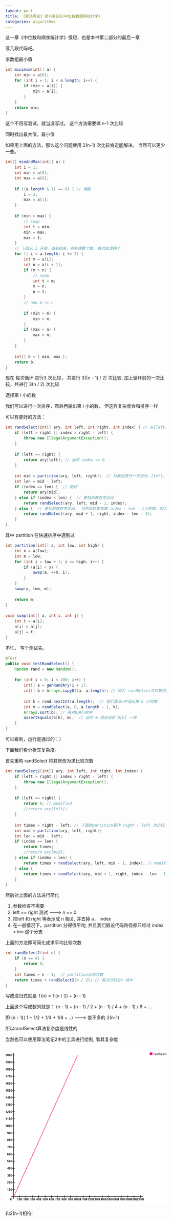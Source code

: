 ```yaml
---
layout: post
title: 《算法导论》读书笔记6(中位数和顺序统计学)
categories: algorithms
---
```



这一章《中位数和顺序统计学》很短，也是本书第二部分的最后一章

写几段代码吧。

求数组最小值

```java
int minimum(int[] a) {  
    int min = a[0];  
    for (int i = 1; i < a.length; i++) {  
        if (min > a[i]) {  
            min = a[i];  
        }  
    }  
    return min;  
}  
```

这个不用写测试，就当没写过。 这个方法需要做 n-1 次比较
 
同时找出最大值，最小值
 
如果用上面的方法，那么这个问题使用 2(n-1) 次比较肯定能解决。 当然可以更少一些。
 
```java
int[] minAndMax(int[] a) {  
    int i = 1;  
    int min = a[0];  
    int max = a[0];  
      
    if ((a.length & 1) == 0) { // 偶数  
        i = 2;  
        max = a[1];  
    }  
      
    if (min > max) {  
        // swap  
        int t = min;  
        min = max;  
        max = t;  
    }  
    // 下面从 i 开始，直到结束，共有偶数个数, 每次处理两个  
    for (; i < a.length; i += 2) {  
        int m = a[i];  
        int n = a[i + 1];  
        if (m > n) {  
            // swap  
            int t = m;  
            m = n;  
            n = t;  
        }  
        // now m <= n  
          
        if (min > m) {  
            min = m;  
        }  
        if (max < n) {  
            max = n;  
        }  
    }  
      
    int[] b = { min, max };  
    return b;  
}  
```
 

现在 每次循环 进行3 次比较， 共进行 3((n - 1) / 2) 次比较, 加上循环前的一次比较，共进行 3(n / 2) 次比较
 
选择第 i 小的数
 
我们可以进行一次排序，然后再输出第 i 小的数， 但这样复杂度会和排序一样
 
可以有更好的方法：
 
```java
int randSelect(int[] ary, int left, int right, int index) { // 从[left, right] 中找出第 index 小的数  
    if (left > right || index > right - left) {  
        throw new IllegalArgumentException();  
    }  
      
    if (left == right) {  
        return ary[left]; // 此时 index == 0  
    }  
  
    int mid = partition(ary, left, right);  // 对数组进行一次划分，[left, mid - 1] [mid] [mid + 1, right]  
    int len = mid - left;  
    if (index == len) {  // 刚好  
        return ary[mid];  
    } else if (index < len) {  // 要找的数在左区间  
        return randSelect(ary, left, mid - 1, index);  
    } else {  // 要找的数在右区间， 当然此时要找第 index - len - 1小的数，因为要扣除左区间以及mid  
        return randSelect(ary, mid + 1, right, index - len - 1);  
    }  
}  
```
 
其中 partition 在快速排序中遇到过
 
```java
int partition(int[] a, int low, int high) {  
    int x = a[low];  
    int m = low;  
    for (int i = low + 1; i <= high; i++) {  
        if (a[i] < x) {  
            swap(a, ++m, i);  
        }  
    }  
    swap(a, low, m);  
      
    return m;  
}  
  
void swap(int[] a, int i, int j) {  
    int t = a[i];  
    a[i] = a[j];  
    a[j] = t;  
}  
```
 
不忙， 写个测试先。
 
```java
@Test  
public void testRandSelect() {  
    Random rand = new Random();  
      
    for (int i = 0; i < 100; i++) {  
        int[] a = genRandAry(i + 1);  
        int[] b = Arrays.copyOf(a, a.length); // 因为 randSelect会对数组a进行重排，所以先copy一份  
          
        int k = rand.nextInt(a.length);  // 我们要从a中选出第 k 小的数  
        int m = randSelect(a, 0, a.length - 1, k);   
        Arrays.sort(b); // 再对b进行排序  
        assertEquals(b[k], m);  // 此时 m 就应该和 b[k] 一样  
    }  
}  
```
 
可以看到，运行是通过的：）
 
下面我们看分析其复杂度。
 
 首先重构 randSelect 将其修改为求比较次数
 
 
```java
int randSelect2(int[] ary, int left, int right, int index) {  
    if (left > right || index > right - left) {  
        throw new IllegalArgumentException();  
    }  
      
    if (left == right) {  
        return 0; // modified  
        //return ary[left];  
    }  
  
    int times = right - left; // 下面的partition要作 right - left 次比较, 见快速排序（笔记4)  
    int mid = partition(ary, left, right);  
    int len = mid - left;  
    if (index == len) {  
        return times;  
        //return ary[mid];  
    } else if (index < len) {  
        return times + randSelect(ary, left, mid - 1, index); // modified  
    } else {  
        return times + randSelect(ary, mid + 1, right, index - len - 1); // modified  
    }  
}  
```
 
然后对上面的方法进行简化
1.  参数检查不需要
2. left == right 测试 ---> n == 0
3. 把left 和 right 等表示成 n 相关, 并去掉 a， index
3. 在一般情况下，partition 分得很平均, 并且我们假设代码路径都只经过 index < len 这个分支
 
上面的方法即可简化成求平均比较次数
 
```java
int randSelect2(int n) {  
    if (n == 0) {  
        return 0;  
    }  
    int times = n - 1;  // partition比较次数  
    return times + randSelect2(n / 2); // 每次分割后n 减半  
}  
```
 
写成递归式就是 T(n) = T(n / 2) + (n - 1) 
 
上面这个写成数列就是： (n - 1) + (n - 1) / 2 + (n - 1) / 4 + (n - 1) / 8 + ...
 
即 (n - 1)( 1 + 1/2 + 1/4 + 1/8 + ..) ---> 差不多的 2(n-1) 
 
所以randSelect算法复杂度是线性的 
 
当然也可以使用算法笔记2中的工具进行绘制, 看其复杂度
 
![复杂度](/assets/reading/algo/01.gif)
 
和2(n-1)相符!
